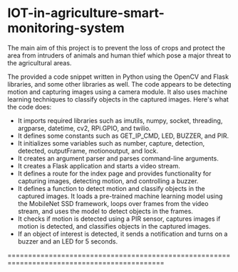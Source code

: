 # IOT-in-agriculture-smart-monitoring-system

The main aim of this project is to prevent the loss of crops and protect the area from intruders of animals and human thief which pose a major threat to the agricultural areas.

 The provided a code snippet written in Python using the OpenCV and Flask libraries, and some other libraries as well. The code appears to be detecting motion 
 and capturing images using a camera module. It also uses machine learning techniques to classify objects in the captured images. 
 Here's what the code does:
 * It imports required libraries such as imutils, numpy, socket, threading, argparse, datetime, cv2, RPi.GPIO, and twilio.
 * It defines some constants such as GET_IP_CMD, LED, BUZZER, and PIR.
 * It initializes some variables such as number, capture, detection, detected, outputFrame, motionoutput, and lock.
 * It creates an argument parser and parses command-line arguments.
 * It creates a Flask application and starts a video stream.
 * It defines a route for the index page and provides functionality for capturing images, detecting motion, and controlling a buzzer.
 * It defines a function to detect motion and classify objects in the captured images. It loads a pre-trained machine learning model using the MobileNet SSD        framework, loops over frames from the video stream, and uses the model to detect objects in the frames.
 * It checks if motion is detected using a PIR sensor, captures images if motion is detected, and classifies objects in the captured images.
 * If an object of interest is detected, it sends a notification and turns on a buzzer and an LED for 5 seconds.
 
 ============================================================================================
